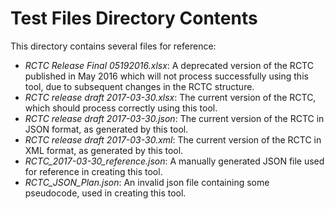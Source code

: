 # Test Files Directory Contents
This directory contains several files for reference:
- *RCTC Release Final 05192016.xlsx*: A deprecated version of the RCTC published in May 2016 which will not process successfully using this tool, due to subsequent changes in the RCTC structure.
- *RCTC release draft 2017-03-30.xlsx*: The current version of the RCTC, which should process correctly using this tool.
- *RCTC release draft 2017-03-30.json*: The current version of the RCTC in JSON format, as generated by this tool.
- *RCTC release draft 2017-03-30.xml*: The current version of the RCTC in XML format, as generated by this tool.
- *RCTC_2017-03-30_reference.json*: A manually generated JSON file used for reference in creating this tool.
- *RCTC_JSON_Plan.json*: An invalid json file containing some pseudocode, used in creating this tool.
